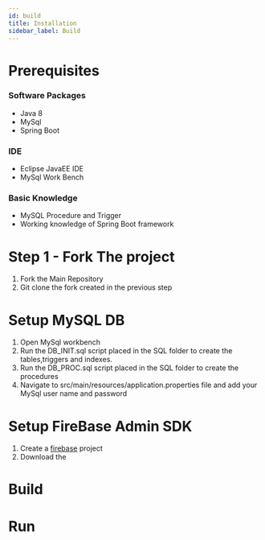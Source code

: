 ```yaml
---
id: build
title: Installation 
sidebar_label: Build
---
```



# Prerequisites
### Software Packages
* Java 8
* MySql 
* Spring Boot
### IDE
* Eclipse JavaEE IDE
* MySql Work Bench
### Basic Knowledge  
* MySQL Procedure and Trigger
* Working knowledge of Spring Boot framework

# Step 1 - Fork The project

   1. Fork the Main Repository
   2. Git clone the fork created in the previous step

# Setup MySQL DB

   1. Open MySql workbench
   2. Run the DB_INIT.sql script placed in the SQL folder to create the tables,triggers and indexes.
   3. Run the DB_PROC.sql script placed in the SQL folder to create the procedures
   4. Navigate to src/main/resources/application.properties file and add your MySql user name and password

# Setup FireBase Admin SDK
1. Create a [firebase](https://firebase.google.com/) project 
2. Download the 

# Build

# Run



